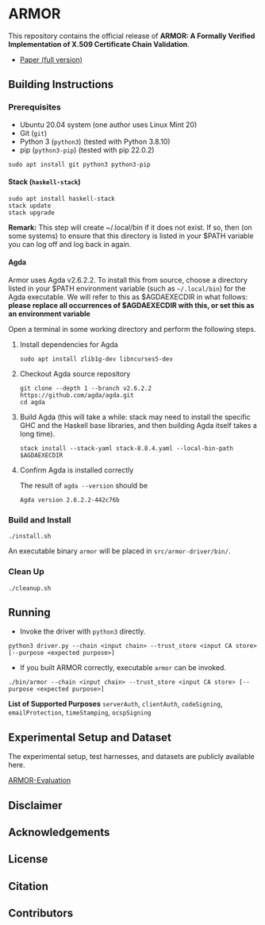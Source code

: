 # ARMOR
This repository contains the official release of **ARMOR: A Formally Verified Implementation of X.509 Certificate Chain Validation**.

- [Paper (full version)](resources/armor-full-paper.pdf)

## Building Instructions

### Prerequisites
-   Ubuntu 20.04 system (one author uses Linux Mint 20)
-   Git (`git`)
-   Python 3 (`python3`) (tested with Python 3.8.10)
-   pip (`python3-pip`) (tested with pip 22.0.2)

```
sudo apt install git python3 python3-pip
```
#### Stack (`haskell-stack`)
```
sudo apt install haskell-stack
stack update
stack upgrade
```
**Remark:** This step will create ~/.local/bin if it does not exist. If so,
then (on some systems) to ensure that this directory is listed in your $PATH
variable you can log off and log back in again.

#### Agda

Armor uses Agda v2.6.2.2. To install this from source, choose a directory
listed in your $PATH environment variable (such as `~/.local/bin`) for the
Agda executable. We will refer to this as $AGDAEXECDIR in what follows:
**please replace all occurrences of $AGDAEXECDIR with this, or set this as
an environment variable**

Open a terminal in some working directory and perform the following steps. 

1.  Install dependencies for Agda
    
       `sudo apt install zlib1g-dev libncurses5-dev`
   
2.  Checkout Agda source repository

    ```
    git clone --depth 1 --branch v2.6.2.2 https://github.com/agda/agda.git
    cd agda
    ```
    
4.  Build Agda (this will take a while: stack may need to install the
    specific GHC and the Haskell base libraries, and then building Agda itself
    takes a long time).
    
    `stack install --stack-yaml stack-8.8.4.yaml --local-bin-path $AGDAEXECDIR`

5.  Confirm Agda is installed correctly
    
    The result of `agda --version` should be
    
    `Agda version 2.6.2.2-442c76b`

### Build and Install
`./install.sh`

An executable binary `armor` will be placed in `src/armor-driver/bin/`.

### Clean Up
`./cleanup.sh`

## Running 

- Invoke the driver with `python3` directly.

`python3 driver.py --chain <input chain> --trust_store <input CA store> [--purpose <expected purpose>]`

- If you built ARMOR correctly, executable `armor` can be invoked.

`./bin/armor --chain <input chain> --trust_store <input CA store> [--purpose <expected purpose>]`

**List of Supported Purposes**
`serverAuth`, `clientAuth`, `codeSigning`, `emailProtection`, `timeStamping`, `ocspSigning`


## Experimental Setup and Dataset
The experimental setup, test harnesses, and datasets are publicly available here.

[ARMOR-Evaluation](https://stonybrook365-my.sharepoint.com/:f:/g/personal/joyanta_debnath_stonybrook_edu/EmKh1KjaQABJghV2AaTT73sBqq7zULyzcMWG8Jpu06g6nw)





## Disclaimer

## Acknowledgements


## License


## Citation


## Contributors
